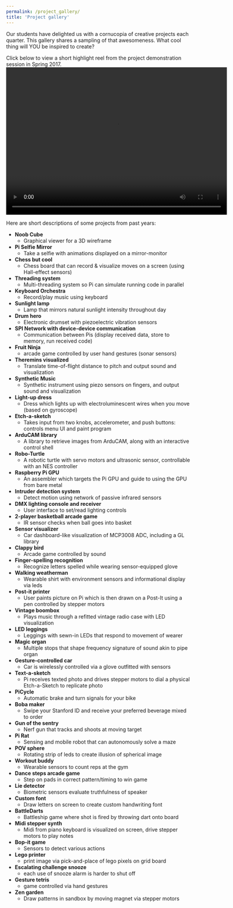 ```yaml
---
permalink: /project_gallery/
title: 'Project gallery'
---
```


Our students have delighted us  with a cornucopia of creative projects each quarter. This gallery shares a sampling of that awesomeness. What cool thing will YOU be inspired to create?

Click below to view a short highlight reel from the project demonstration session in Spring 2017.
<video width="600" height="400" controls>
<source src="http://cs107e.stanford.edu/project_fair.mp4" type="video/mp4">
Your browser does not support the video tag.
</video>


Here are short descriptions of some projects from past years:

* __Noob Cube__
  - Graphical viewer for a 3D wireframe
* __Pi Selfie Mirror__
  - Take a selfie with animations displayed on a mirror-monitor
* __Chess but cool__
  - Chess board that can record & visualize moves on a screen (using Hall-effect sensors)
* __Threading system__
  - Multi-threading system so Pi can simulate running code in parallel
* __Keyboard Orchestra__
  - Record/play music using keyboard
* __Sunlight lamp__
  - Lamp that mirrors natural sunlight intensity throughout day
* __Drum hero__
  - Electronic drumset with piezoelectric vibration sensors
* __SPI Network with device-device communication__
  - Communication between Pis (display received data, store to memory, run received code)
* __Fruit Ninja__
  - arcade game controlled by user hand gestures (sonar sensors)
* __Theremins visualized__
  - Translate time-of-flight distance to pitch and output sound and visualization
* __Synthetic Music__
  - Synthetic instrument using piezo sensors on fingers, and output sound and visualization
* __Light-up dress__
  - Dress which lights up with electroluminescent wires when you move
    (based on gyroscope)
* __Etch-a-sketch__
  - Takes input from two knobs, accelerometer, and push buttons:
    controls menu UI and paint program
* __ArduCAM library__
  - A library to retrieve images from ArduCAM, along with an interactive control shell
* __Robo-Turtle__
  - A robotic turtle with servo motors and ultrasonic sensor, controllable with an NES controller
* __Raspberry Pi GPU__
  - An assembler which targets the Pi GPU and guide to using the GPU from bare metal
* __Intruder detection system__
  - Detect motion using network of passive infrared sensors
* __DMX lighting console and receiver__
  - User interface to set/read lighting controls
* __2-player basketball arcade game__
  - IR sensor checks when ball goes into basket
* __Sensor visualizer__
  - Car dashboard-like visualization of MCP3008 ADC, including a GL
    library
* __Clappy bird__
  - Arcade game controlled by sound
* __Finger-spelling recognition__
  - Recognize letters spelled while wearing sensor-equipped glove
* __Walking weatherman__
  - Wearable shirt with environment sensors and informational display via leds
* __Post-it printer__
  - User paints picture on Pi which is then drawn on a Post-It using a pen controlled by stepper motors
* __Vintage boombox__
  - Plays music through a refitted vintage radio case with LED visualization
* __LED leggings__
  - Leggings with sewn-in LEDs that respond to movement of wearer
* __Magic organ__
  - Multiple stops that shape frequency signature of sound akin to pipe organ
* __Gesture-controlled car__
  - Car is wirelessly controlled via a glove outfitted with sensors
* __Text-a-sketch__
  - Pi receives texted photo and drives stepper motors to dial a physical Etch-a-Sketch to replicate photo
* __PiCycle__
  - Automatic brake and turn signals for your bike
* __Boba maker__
  - Swipe your Stanford ID and receive your preferred beverage mixed to order
* __Gun of the sentry__
  - Nerf gun that tracks and shoots at moving target
* __Pi Rat__
  - Sensing and mobile robot that can autonomously solve a maze
* __POV sphere__
  - Rotating strip of leds to create illusion of spherical image
* __Workout buddy__
  - Wearable sensors to count reps at the gym
* __Dance steps arcade game__
  - Step on pads in correct pattern/timing to win game
* __Lie detector__
  - Biometric sensors evaluate truthfulness of speaker
* __Custom font__
  - Draw letters on screen to create custom handwriting font
* __BattleDarts__
  - Battleship game where shot is fired by throwing dart onto board
* __Midi stepper synth__
  - Midi from piano keyboard is visualized on screen, drive stepper motors to play notes
* __Bop-it game__
  - Sensors to detect various actions
* __Lego printer__
  - print image via pick-and-place of lego pixels on grid board
* __Escalating challenge snooze__
  - each use of snooze alarm is harder to shut off
* __Gesture tetris__
  - game controlled via hand gestures
* __Zen garden__
  - Draw patterns in sandbox by moving magnet via stepper motors
  


